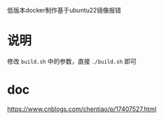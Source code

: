低版本docker制作基于ubuntu22镜像报错

# 说明

修改 `build.sh` 中的参数，直接 `./build.sh` 即可

# doc
https://www.cnblogs.com/chentiao/p/17407527.html